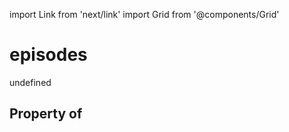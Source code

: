 import Link from 'next/link'
import Grid from '@components/Grid'

# episodes

undefined

## Property of



